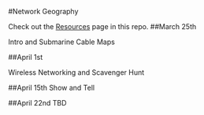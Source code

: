 #Network Geography

Check out the [Resources](Resources.md) page in this repo.
##March 25th

Intro and Submarine Cable Maps
	
##April 1st

Wireless Networking and Scavenger Hunt

##April 15th
Show and Tell

##April 22nd
TBD
